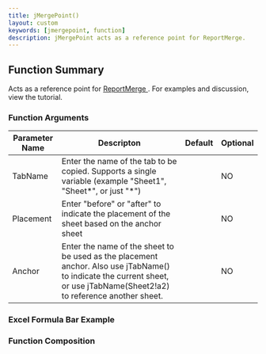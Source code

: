 ```yaml
---
title: jMergePoint()
layout: custom
keywords: [jmergepoint, function]
description: jMergePoint acts as a reference point for ReportMerge.
---
```


##  Function Summary 

Acts as a reference point for [ ReportMerge ](/wIndex/ReportMerge.html) . For examples and discussion, view the tutorial. 

###  Function Arguments   

| Parameter Name | Descripton                                                                                                   | Default | Optional |
| -------------- | ------------------------------------------------------------------------------------------------------------ | ------- | -------- |
| TabName        | Enter the name of the tab to be copied. Supports a single variable (example "Sheet1", "Sheet*", or just "*") |         | NO       |
| Placement      | Enter "before" or "after" to indicate the placement of the sheet based on the anchor sheet                   |         | NO       |
| Anchor         | Enter the name of the sheet to be used as the placement anchor. Also use jTabName() to indicate the current sheet, or use jTabName(Sheet2!a2) to reference another sheet. |         | NO       |

### Excel Formula Bar Example


###  Function Composition   
  